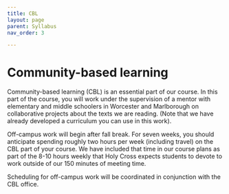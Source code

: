 ```yaml
---
title: CBL
layout: page
parent: Syllabus
nav_order: 3

---
```


# Community-based learning

Community-based learning (CBL) is an essential part of our course. In this part of the course, you will work under the supervision of a mentor with elementary and middle schoolers in Worcester and Marlborough on collaborative projects about the texts we are reading. (Note that we have already developed a curriculum you can use in this work). 

Off-campus work will begin after fall break.  For seven weeks, you should anticipate spending roughly two hours per week (including travel) on the CBL part of your course.  We have included that time in our course plans as part of the 8-10 hours weekly  that Holy Cross expects students to 
devote to work outside of our 150 minutes of meeting time.

Scheduling for off-campus work will be coordinated in conjunction with the CBL office.





